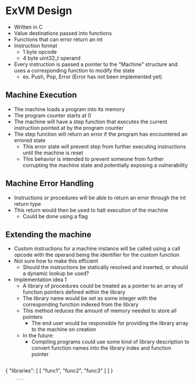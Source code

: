 # ExVM Design

- Written in C
- Value destinations passed into functions
- Functions that can error return an int
- Instruction format
	- 1 byte opcode
	- 4 byte uint32_t operand
- Every instruction is passed a pointer to the "Machine" structure and uses a corresponding function to modify the state
	- ex. Push, Pop, Error (Error has not been implemented yet)

## Machine Execution

- The machine loads a program into its memory
- The program counter starts at 0
- The machine will have a step function that executes the current instruction pointed at by the program counter
- The step function will return an error if the program has encountered an errored state
	- This error state will prevent step from further executing instructions until the machine is reset
	- This behavior is intended to prevent someone from further corrupting the machine state and potentially exposing a vulnerability

## Machine Error Handling

- Instructions or procedures will be able to return an error through the int return type
- This return would then be used to halt execution of the machine
	- Could be done using a flag

## Extending the machine

- Custom instructions for a machine instance will be called using a call opcode with the operand being the identifier for the custom function
- Not sure how to make this efficient
	- Should the instructions be statically resolved and inserted, or should a dynamic lookup be used?
- Implementation idea 1
	- A library of procedures could be treated as a pointer to an array of function pointers defined within the library
	- The library name would be set as some integer with the corresponding function indexed from the library
	- This method reduces the amount of memory needed to store all pointers
		- The end user would be responsible for providing the library array to the machine on creation
	- In the future:
		- Compiling programs could use some kind of library description to convert function names into the library index and function pointer
		```json
{
	"libraries": [
		[
		"func1",
		"func2",
		"func3"
		]
	]
}

		```


